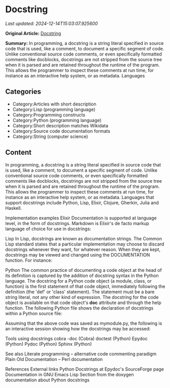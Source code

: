 # Docstring

_Last updated: 2024-12-14T15:03:07.925600_

**Original Article:** [Docstring](https://en.wikipedia.org/wiki/Docstring)

**Summary:** In programming, a docstring is a string literal specified in source code that is used, like a comment, to document a specific segment of code. Unlike conventional source code comments, or even specifically formatted comments like docblocks, docstrings are not stripped from the source tree when it is parsed and are retained throughout the runtime of the program. This allows the programmer to inspect these comments at run time, for instance as an interactive help system, or as metadata.
Languages 

## Categories
- Category:Articles with short description
- Category:Lisp (programming language)
- Category:Programming constructs
- Category:Python (programming language)
- Category:Short description matches Wikidata
- Category:Source code documentation formats
- Category:String (computer science)

## Content

In programming, a docstring is a string literal specified in source code that is used, like a comment, to document a specific segment of code. Unlike conventional source code comments, or even specifically formatted comments like docblocks, docstrings are not stripped from the source tree when it is parsed and are retained throughout the runtime of the program. This allows the programmer to inspect these comments at run time, for instance as an interactive help system, or as metadata.
Languages that support docstrings include Python, Lisp, Elixir, Clojure, Gherkin, Julia and Haskell.

Implementation examples
Elixir
Documentation is supported at language level, in the form of docstrings. Markdown is Elixir's de facto markup language of choice for use in docstrings:

Lisp
In Lisp, docstrings are known as documentation strings. The Common Lisp standard states that a particular implementation may choose to discard docstrings whenever they want, for whatever reason. When they are kept, docstrings may be viewed and changed using the DOCUMENTATION function. For instance:

Python
The common practice of documenting a code object at the head of its definition is captured by the addition of docstring syntax in the Python language.
The docstring for a Python code object (a module, class, or function) is the first statement of that code object, immediately following the definition (the 'def' or 'class' statement). The statement must be a bare string literal, not any other kind of expression. The docstring for the code object is available on that code object's __doc__ attribute and through the help function.
The following Python file shows the declaration of docstrings within a Python source file:

Assuming that the above code was saved as mymodule.py, the following is an interactive session showing how the docstrings may be accessed:

Tools using docstrings
cobra -doc (Cobra)
doctest (Python)
Epydoc (Python)
Pydoc (Python)
Sphinx (Python)

See also
Literate programming – alternative code commenting paradigm
Plain Old Documentation – Perl documentation

References
External links
Python Docstrings at Epydoc's SourceForge page
Documentation in GNU Emacs Lisp
Section from the doxygen documentation about Python docstrings